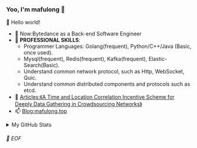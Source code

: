 ### Yoo, I'm mafulong 👋

🎊 Hello world!

- 🔭 Now:Bytedance as a Back-end Software Engineer 
- 🌱 **PROFESSIONAL SKILLS**:
  - Programmer Languages: Golang(frequent), Python/C++/Java (Basic, once used).
  - Mysql(frequent), Redis(frequent), Kafka(frequent), Elastic-Search(Basic).
  - Understand common network protocol, such as Http, WebSocket, Quic.
  - Understand common distributed components and protocols such as etcd.
- 📝 [Articles:《A Time and Location Correlation Incentive Scheme for Deeply Data Gathering in Crowdsourcing Networks》](https://www.hindawi.com/journals/wcmc/2018/8052620/)
- 📫 [Blog:mafulong.top](https://mafulong.top)


<details>

<summary>My GitHub Stats</summary>

![mafulong's github stats](https://github-readme-stats.vercel.app/api?username=mafulong&theme=vue&show_icons=true)

</details>

###### 💾 EOF